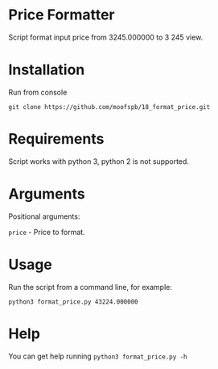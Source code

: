 # Price Formatter

Script format input price from 3245.000000 to 3 245 view.

# Installation

Run from console

`git clone https://github.com/moofspb/18_format_price.git`

# Requirements

Script works with python 3, python 2 is not supported.

# Arguments

Positional arguments:

`price` - Price to format.

# Usage

Run the script from a command line, for example:

`python3 format_price.py 43224.000000`

# Help

You can get help running `python3 format_price.py -h`